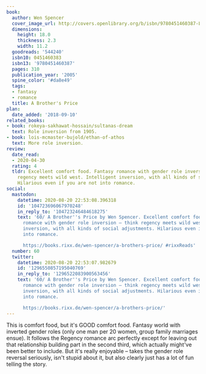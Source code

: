 ```yaml
---
book:
  author: Wen Spencer
  cover_image_url: http://covers.openlibrary.org/b/isbn/9780451460387-L.jpg
  dimensions:
    height: 18.0
    thickness: 2.3
    width: 11.2
  goodreads: '544240'
  isbn10: 0451460383
  isbn13: '9780451460387'
  pages: 310
  publication_year: '2005'
  spine_color: '#da8e49'
  tags:
  - fantasy
  - romance
  title: A Brother's Price
plan:
  date_added: '2018-09-10'
related_books:
- book: rokeya-sakhawat-hossain/sultanas-dream
  text: Role inversion from 1905.
- book: lois-mcmaster-bujold/ethan-of-athos
  text: More role inversion.
review:
  date_read:
  - 2020-04-30
  rating: 4
  tldr: Excellent comfort food. Fantasy romance with gender role inversion – think
    regency meets wild west. Intelligent inversion, with all kinds of social adjustments.
    Hilarious even if you are not into romance.
social:
  mastodon:
    datetime: 2020-08-20 22:53:08.396318
    id: '104723696067970248'
    in_reply_to: '104723246484618275'
    text: '60/ A Brother''s Price by Wen Spencer. Excellent comfort food. Fantasy
      romance with gender role inversion – think regency meets wild west. Intelligent
      inversion, with all kinds of social adjustments. Hilarious even if you are not
      into romance.

      https://books.rixx.de/wen-spencer/a-brothers-price/ #rixxReads'
  number: 60
  twitter:
    datetime: 2020-08-20 22:53:07.982679
    id: '1296550857195040769'
    in_reply_to: '1296522083900563456'
    text: '60/ A Brother''s Price by Wen Spencer. Excellent comfort food. Fantasy
      romance with gender role inversion – think regency meets wild west. Intelligent
      inversion, with all kinds of social adjustments. Hilarious even if you are not
      into romance.

      https://books.rixx.de/wen-spencer/a-brothers-price/'
---
```


This is comfort food, but it's GOOD comfort food. Fantasy world with inverted gender roles (only one man per 20 women,
group family marriages ensue). It follows the Regency romance arc perfectly except for leaving out that relationship
building part in the second third, which actually might've been better to include. But it's really enjoyable – takes the
gender role reversal seriously, isn't stupid about it, but also clearly just has a lot of fun telling the story.
